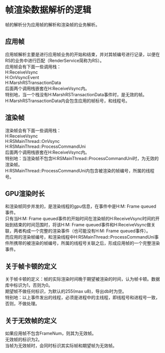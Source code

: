 # 帧渲染数据解析的逻辑
帧的解析分为应用帧的解析和渲染帧的业务解析。  
## 应用帧
应用帧解析主要是进行应用帧业务的开始和结束，并对其帧编号进行记录，以便在RS的业务中进行匹配（RenderService简称为RS）。  
应用帧会有下面一些调用栈：  
H:ReceiveVsync  
H:OnVsyncEvent  
H:MarshRSTransactionData  
后面两个调用栈嵌套在H:ReceiveVsync内。  
特别地，当一个栈没有H:MarshRSTransactionData事件时，是无效的帧。  
H:MarshRSTransactionData内会包含应用的帧标号，和线程号。  
## 渲染帧
渲染帧会有下面一些调用栈：  
H:ReceiveVsync  
H:RSMainThread::OnVsync  
H:RSMainThread::ProcessCommandUni  
后面两个调用栈嵌套在H:ReceiveVsync内。  
特别地：当渲染帧不包含H:RSMainThread::ProcessCommandUni时，为无效的渲染帧。  
H:RSMainThread::ProcessCommandUni内包含被渲染的帧编号，所属的线程号。  
## GPU渲染时长
和渲染帧同步并发的，是渲染线程的gpu信息，在事件中是H:M: Frame queued事件。  
只有当H:M: Frame queued事件的开始时间在渲染帧的H:ReceiveVsync时间的开始到结束的时间范围时，将该H:M: Frame queued事件和H:ReceiveVsync做关联，两者构成一个完整的渲染事件（也可能没有H:M: Frame queued事件）。  
而应用的渲染帧编号，和渲染线程中H:RSMainThread::ProcessCommandUni事件所携带的被渲染的帧编号，所属的线程号关联之后，形成应用帧的一个完整渲染事件。  
## 关于帧卡顿的定义
关于帧卡顿的定义：帧的实际渲染时间晚于期望被渲染的时间，认为帧卡顿。数据库中标识为1，否则为0。  
期望帧不做任何标识，为默认的255(max u8)，导出db时为空。  
特别地：以上事件发出的线程，必须是进程中的主线程，即线程号和进程号一致，否则，不做处理。  
## 关于无效帧的定义
如果应用帧不包含FrameNum，则其为无效帧。  
无效帧的标识为2。  
当帧为无效帧时，会同时标识其实际帧和期望帧为无效帧。  